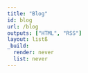 ```yaml
---
title: "Blog"
id: blog
url: /blog
outputs: ["HTML", "RSS"]
layout: listß
_build:
  render: never
  list: never
---
```


